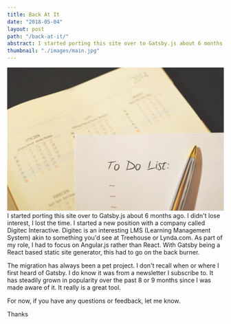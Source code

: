 ```yaml
---
title: Back At It
date: "2018-05-04"
layout: post
path: "/back-at-it/"
abstract: I started porting this site over to Gatsby.js about 6 months ago. I didn't lose interest, I lost the time. I started a new position with a company called Digitec Interactive. Digitec is an interesting LMS (Learning Management System) akin to something you'd see at Treehouse or Lynda.com.
thumbnail: "./images/main.jpg"
---
```

![](./images/main.jpg)
I started porting this site over to Gatsby.js about 6 months ago. I didn't lose interest, I lost the time. I started a new position with a company called Digitec Interactive. Digitec is an interesting LMS (Learning Management System) akin to something you'd see at Treehouse or Lynda.com. As part of my role, I had to focus on Angular.js rather than React. With Gatsby being a React based static site generator, this had to go on the back burner. 

The migration has always been a pet project. I don't recall when or where I first heard of Gatsby. I do know it was from a newsletter I subscribe to. It has steadily grown in popularity over the past 8 or 9 months since I was made aware of it. It really is a great tool.

For now, if you have any questions or feedback, let me know.

Thanks